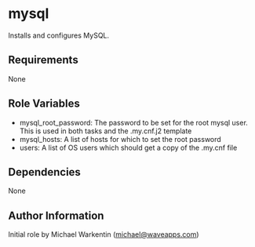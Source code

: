 mysql
========

Installs and configures MySQL.

Requirements
------------

None

Role Variables
--------------

* mysql_root_password: The password to be set for the root mysql user. This is used in both tasks and the .my.cnf.j2 template
* mysql_hosts: A list of hosts for which to set the root password
* users: A list of OS users which should get a copy of the .my.cnf file

Dependencies
------------

None

Author Information
------------------

Initial role by Michael Warkentin (michael@waveapps.com)
